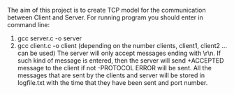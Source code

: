 The aim of this project is to create TCP model for the communication between Client and Server. 
For running program you should enter in command line:
1. gcc server.c -o server
2. gcc client.c -o client (depending on the number clients, client1, client2 ... can be used)
The server will only accept messages ending with \r\n. If such kind of message is entered, then the server will send 
+ACCEPTED message to the client if not -PROTOCOL ERROR will be sent. All the messages that are sent by the clients and server
will be stored in logfile.txt with the time that they have been sent and port number.
